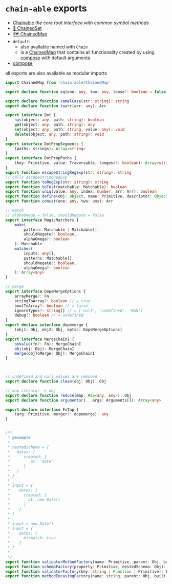 [map]: https://ponyfoo.com/articles/es6-maps-in-depth
[compose]: https://github.com/fluents/chain-able/wiki/Compose

# `chain-able` exports

- [Chainable](#-chainable) _the core root interface with common symbol methods_
- [🔢 ChainedSet](#-ChainedSet)
- [🗺 ChainedMap](#-ChainedMap)
  <!--
    - [FactoryChain](#)
    - [MergeChain](#)
  -->
- `default`:
  - also available named with `Chain`
  - is a [ChainedMap](#-chainedmap) that contains all functionality created by using [compose][compose] with default arguments
- [compose][compose]

all exports are also available as modular imports

```js
import ChainedMap from 'chain-able/ChainedMap'
```


```ts
export declare function eq(one: any, two: any, loose?: boolean = false): boolean

export declare function camelCase(str: string): string
export declare function toarr(arr: any): Arr

export interface Dot {
	has(object: any, path: string): boolean
	get(object: any, path: string): any
	set(object: any, path: string, value: any): void
	delete(object: any, path: string): void
}
export interface DotPropSegments {
	(paths: strings): Array<string>
}
export interface DotPropPaths {
	(key: Primitive, value: Traversable, longest?: boolean): Array<string>
}
export function escapeStringRegExp(str: string): string
// calls escapeStringRegExp
export function toRegExp(str: string): string
export function toTest(matchable: Matchable): boolean
export function uniq(value: any, index: number, arr: Arr): boolean
export function define(obj: Object, name: Primitive, descriptor: Object): never
export function concat(one: any, two: any): Arr

// match
// alphaOmega = false, shouldNegate = false
export interface MagicMatchers {
	make(
		pattern: Matchable | Matchable[],
		shouldNegate?: boolean,
		alphaOmega?: boolean
	): Matchable
	matcher(
		inputs: any[],
		patterns: Matchable[],
		shouldNegate?: boolean,
		alphaOmega?: boolean
	): Array<any>
}

// merge
export interface DopeMergeOptions {
	arrayMerge?: Fn
	stringToArray?: boolean // = true
	boolToArray?: boolean // = false
	ignoreTypes?: string[] // = ['null', 'undefined', 'NaN']
	debug?: boolean // = undefined
}
export declare interface dopemerge {
	(obj1: Obj, obj2: Obj, opts?: DopeMergeOptions)
}
export interface MergeChainI {
	onValue(fn?: Fn): MergeChainI
	obj(obj: Obj): MergeChainI
	merge(objToMerge: Obj): MergeChainI
}



// undefined and null values are removed
export declare function clean(obj: Obj): Obj

// map iterator -> obj
export declare function reduce(map: Map<any, any>): Obj
export declare function argumentor(...args: Arguments[]): Array<any>

export declare interface FnTap {
	(arg: Primitive, merger?: dopemerge): any
}


/**
 * @example
 *
 * nestedSchema = {
 *   dates: {
 *      created: {
 *         at: 'date'
 *      }
 *   }
 * }
 *
 * input = {
 *    dates: {
 *      created: {
 *        at: new Date()
 *      }
 *    }
 * }
 *
 * input = new Date()
 * input = {
 *    dates: {
 *      mismatch: true
 *    }
 * }
 *
 */
export function validatorMethodFactory(name: Primitive, parent: Obj, built: Obj): Fn
export function schemaFactory(property: Primitive, nestedSchema: Obj): Fn
export function validatorFactory(key: string | Function | Primitive): Fn
export function methodEncasingFactory(name: string, parent: Obj, built: Obj, functionToEncase: Fn, type: SchemaType): MethodChain
```

